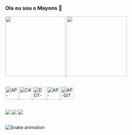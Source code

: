 ### Ola eu sou o Mayons 👋

  <div>
  <a href="https://github.com/Mayonsmar">
  <img height="190" src="https://github-readme-stats.vercel.app/api?username=Mayonsmar&show_icons=true&theme=dark&include_all_commits=true&count_private=true"/>
  <img height="190" src="https://github-readme-stats.vercel.app/api/top-langs/?username=Mayonsmar&layout=compact&langs_count=7&theme=dark"/>
</div>
  
  ##

  <p align="left"> 
<div style="display: inline_block">
    <img aling="center" alt="AP-JAVA" heigth="30" width="40" src="https://cdn.jsdelivr.net/gh/devicons/devicon/icons/java/java-original.svg">
  <img aling="center" alt="C#" heigth="30" width="40" src="https://cdn.jsdelivr.net/gh/devicons/devicon/icons/csharp/csharp-original.svg">
  <img aling="center" alt="DOT-NET" heigth="30" width="40" src="https://cdn.jsdelivr.net/gh/devicons/devicon/icons/dot-net/dot-net-plain-wordmark.svg">
  <img aling="center" alt="AP-HTML" heigth="30" width="40" src="https://cdn.jsdelivr.net/gh/devicons/devicon/icons/html5/html5-plain.svg">
  <img aling="center" alt="AP-GIT" heigth="30" width="40" src="https://cdn.jsdelivr.net/gh/devicons/devicon/icons/git/git-plain.svg">
</div>
</p>

  
  ##
  
 <div> 
  <a href="https://instagram.com/Mayonsmar" target="_blank"><img src="https://img.shields.io/badge/-Instagram-%23E4405F?style=for-the-badge&logo=instagram&logoColor=white" target="_blank"></a>
   <a href="https://www.linkedin.com/in/mayons-mar%C3%A7al-9827481a4/" target="_blank"><img src="https://img.shields.io/badge/-LinkedIn-%230077B5?style=for-the-badge&logo=linkedin&logoColor=white" target="_blank"></a>
  <a href = "mailto:mayonsdomingues@gmail.com"><img src="https://img.shields.io/badge/Gmail-D14836?style=for-the-badge&logo=gmail&logoColor=white" target="_blank"></a>
  
</div>

 ##
 
 ![Snake animation](https://github.com/Mayonsmar/Mayonsmar/blob/output/github-contribution-grid-snake.svg)
